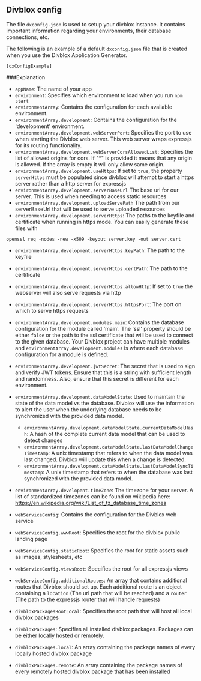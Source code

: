 ## Divblox config

The file `dxconfig.json` is used to setup your divblox instance. It contains
important information regarding your environments, their database connections, etc.

The following is an example of a default `dxconfig.json` file that is created
when you use the Divblox Application Generator.

```
[dxConfigExample]
```

###Explanation

-   `appName`: The name of your app
-   `environment`: Specifies which environment to load when you run `npm start`
-   `environmentArray`: Contains the configuration for each available environment.
-   `environmentArray.development`: Contains the configuration for the 'development' environment.
-   `environmentArray.development.webServerPort`: Specifies the port to use when starting the Divblox web server. This web
    server wraps expressjs for its routing functionality.
-   `environmentArray.development.webServerCorsAllowedList`: Specifies the list of allowed origins for cors. If "\*"
    is provided it means that any origin is allowed. If the array is empty it will only allow same origin.
-   `environmentArray.development.useHttps`: If set to `true`, the property `serverHttps` must be populated since divblox
    will attempt to start a https server rather than a http server for expressjs
-   `environmentArray.development.serverBaseUrl` The base url for our server. This is used when needing to access static resources
-   `environmentArray.development.uploadServePath` The path from our serverBaseUrl that will be used to serve uploaded resources
-   `environmentArray.development.serverHttps`: The paths to the keyfile and certificate when running in https mode.
    You can easily generate these files with

`openssl req -nodes -new -x509 -keyout server.key -out server.cert`

-   `environmentArray.development.serverHttps.keyPath`: The path to the keyfile
-   `environmentArray.development.serverHttps.certPath`: The path to the certificate
-   `environmentArray.development.serverHttps.allowHttp`: If set to `true` the webserver will also serve requests via http
-   `environmentArray.development.serverHttps.httpsPort`: The port on which to serve https requests

-   `environmentArray.development.modules.main`: Contains the database configuration for the module called 'main'. The 'ssl'
    property should be either `false` or the path to the ssl certificate that will be used to connect to the given database.
    Your Divblox project can have multiple modules and `environmentArray.development.modules` is where each database
    configuration for a module is defined.

-   `environmentArray.development.jwtSecret`: The secret that is used to sign and verify JWT tokens. Ensure that
    this is a string with sufficient length and randomness. Also, ensure that this secret is different for each environment.

-   `environmentArray.development.dataModelState`: Used to maintain the state of the data model vs the database.
    Divblox will use the information to alert the user when the underlying database needs to be synchronized with
    the provided data model.

    -   `environmentArray.development.dataModelState.currentDataModelHash`: A hash of the complete current data model that
        can be used to detect changes
    -   `environmentArray.development.dataModelState.lastDataModelChangeTimestamp`: A unix timestamp that refers to when the
        data model was last changed. Divblox will update this when a change is detected.
    -   `environmentArray.development.dataModelState.lastDataModelSyncTimestamp`: A unix timestamp that refers to when the
        database was last synchronized with the provided data model.

-   `environmentArray.developent.timeZone`: The timezone for your server. A list of standardized timezones can be found
    on wikipedia here: https://en.wikipedia.org/wiki/List_of_tz_database_time_zones

-   `webServiceConfig`: Contains the configuration for the Divblox web service
-   `webServiceConfig.wwwRoot`: Specifies the root for the divblox public landing page
-   `webServiceConfig.staticRoot`: Specifies the root for static assets such as images, stylesheets, etc
-   `webServiceConfig.viewsRoot`: Specifies the root for all expressjs views
-   `webServiceConfig.additionalRoutes`: An array that contains additional routes that Divblox should set up. Each additional
    route is an object containing a `location` (The url path that will be reached) and a `router` (The path to the expressjs
    router that will handle requests)
-   `divbloxPackagesRootLocal`: Specifies the root path that will host all local divblox packages
-   `divbloxPackages`: Specifies all installed divblox packages. Packages can be either locally hosted or remotely.
-   `divbloxPackages.local`: An array containing the package names of every locally hosted divblox package
-   `divbloxPackages.remote`: An array containing the package names of every remotely hosted divblox package that has been installed

